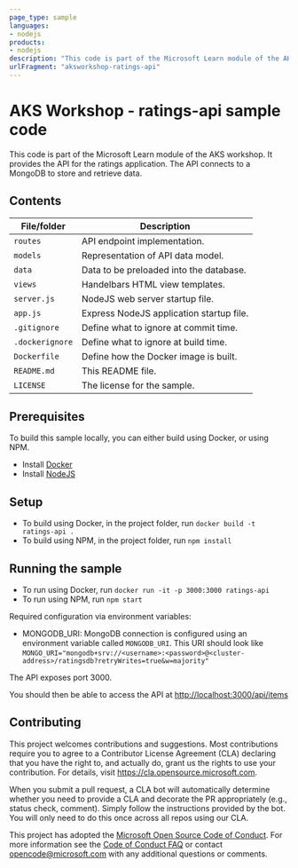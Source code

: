 ```yaml
---
page_type: sample
languages:
- nodejs
products:
- nodejs
description: "This code is part of the Microsoft Learn module of the AKS workshop. It provides the API for the ratings application. The API connects to a MongoDB to store and retrieve data."
urlFragment: "aksworkshop-ratings-api"
---
```


# AKS Workshop - ratings-api sample code

<!-- 
Guidelines on README format: https://review.docs.microsoft.com/help/onboard/admin/samples/concepts/readme-template?branch=master

Guidance on onboarding samples to docs.microsoft.com/samples: https://review.docs.microsoft.com/help/onboard/admin/samples/process/onboarding?branch=master

Taxonomies for products and languages: https://review.docs.microsoft.com/new-hope/information-architecture/metadata/taxonomies?branch=master
-->

This code is part of the Microsoft Learn module of the AKS workshop. It provides the API for the ratings application. The API connects to a MongoDB to store and retrieve data.

## Contents

| File/folder       | Description                                |
|-------------------|--------------------------------------------|
| `routes`          | API endpoint implementation.               |
| `models`          | Representation of API data model.          |
| `data`            | Data to be preloaded into the database.    |
| `views`           | Handelbars HTML view templates.            |
| `server.js`       | NodeJS web server startup file.            |
| `app.js`          | Express NodeJS application startup file.   |
| `.gitignore`      | Define what to ignore at commit time.      |
| `.dockerignore`   | Define what to ignore at build time.       |
| `Dockerfile`      | Define how the Docker image is built.      |
| `README.md`       | This README file.                          |
| `LICENSE`         | The license for the sample.                |

## Prerequisites

To build this sample locally, you can either build using Docker, or using NPM.

- Install [Docker](https://www.docker.com/get-started)
- Install [NodeJS](https://nodejs.org/en/download/)

## Setup

- To build using Docker, in the project folder, run `docker build -t ratings-api .`
- To build using NPM, in the project folder, run `npm install`

## Running the sample

- To run using Docker, run `docker run -it -p 3000:3000 ratings-api`
- To run using NPM, run `npm start`

Required configuration via environment variables:

- MONGODB_URI: MongoDB connection is configured using an environment variable called `MONGODB_URI`. This URI should look like `MONGO_URI="mongodb+srv://<username>:<password>@<cluster-address>/ratingsdb?retryWrites=true&w=majority"`

The API exposes port 3000.

You should then be able to access the API at <http://localhost:3000/api/items>

## Contributing

This project welcomes contributions and suggestions.  Most contributions require you to agree to a
Contributor License Agreement (CLA) declaring that you have the right to, and actually do, grant us
the rights to use your contribution. For details, visit https://cla.opensource.microsoft.com.

When you submit a pull request, a CLA bot will automatically determine whether you need to provide
a CLA and decorate the PR appropriately (e.g., status check, comment). Simply follow the instructions
provided by the bot. You will only need to do this once across all repos using our CLA.

This project has adopted the [Microsoft Open Source Code of Conduct](https://opensource.microsoft.com/codeofconduct/).
For more information see the [Code of Conduct FAQ](https://opensource.microsoft.com/codeofconduct/faq/) or
contact [opencode@microsoft.com](mailto:opencode@microsoft.com) with any additional questions or comments.
